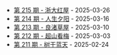 * [第 215 期 - 浙大红屋](https://weekly.tw93.fun/posts/215-浙大红屋) - 2025-03-26
* [第 214 期 - 人生夕阳](https://weekly.tw93.fun/posts/214-人生夕阳) - 2025-03-16
* [第 213 期 - 良渚草屋](https://weekly.tw93.fun/posts/213-良渚草屋) - 2025-03-10
* [第 212 期 - 超山看梅](https://weekly.tw93.fun/posts/212-超山看梅) - 2025-03-03
* [第 211 期 - 树干蓝天](https://weekly.tw93.fun/posts/211-树干蓝天) - 2025-02-24
